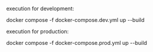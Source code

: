 execution for development:

docker compose -f docker-compose.dev.yml up --build

execution for production:

docker compose -f docker-compose.prod.yml up --build
